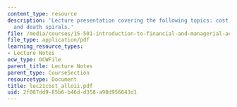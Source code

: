 ```yaml
---
content_type: resource
description: 'Lecture presentation covering the following topics: cost allocation
  and death spirals.'
file: /media/courses/15-501-introduction-to-financial-and-managerial-accounting-spring-2004/2f087dd985b6b46dd358a98d956643d1_lec21cost_alloii.pdf
file_type: application/pdf
learning_resource_types:
- Lecture Notes
ocw_type: OCWFile
parent_title: Lecture Notes
parent_type: CourseSection
resourcetype: Document
title: lec21cost_alloii.pdf
uid: 2f087dd9-85b6-b46d-d358-a98d956643d1
---
```


